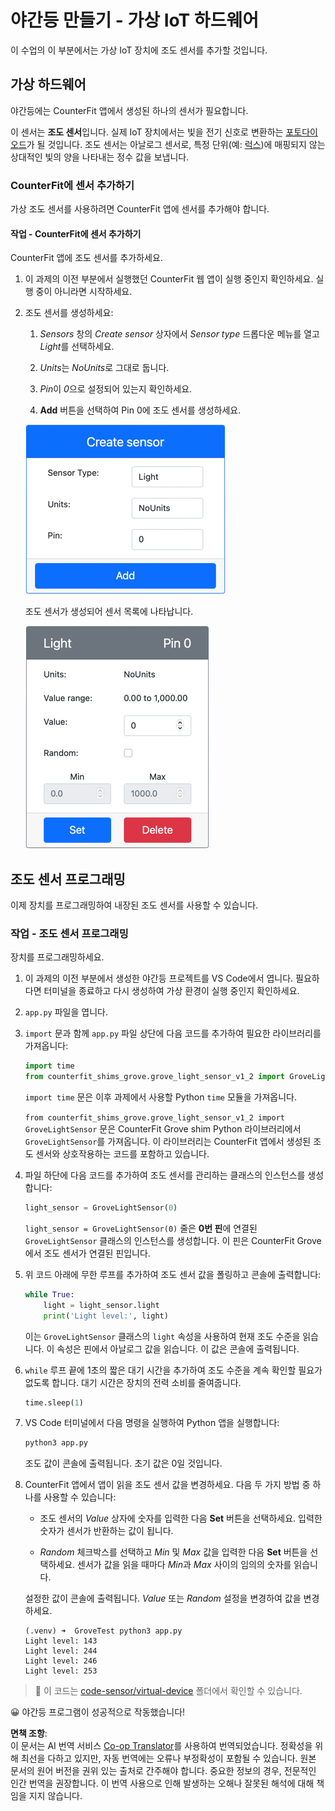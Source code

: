 <!--
CO_OP_TRANSLATOR_METADATA:
{
  "original_hash": "11f10c6760fb8202cf368422702fdf70",
  "translation_date": "2025-08-24T23:25:09+00:00",
  "source_file": "1-getting-started/lessons/3-sensors-and-actuators/virtual-device-sensor.md",
  "language_code": "ko"
}
-->
# 야간등 만들기 - 가상 IoT 하드웨어

이 수업의 이 부분에서는 가상 IoT 장치에 조도 센서를 추가할 것입니다.

## 가상 하드웨어

야간등에는 CounterFit 앱에서 생성된 하나의 센서가 필요합니다.

이 센서는 **조도 센서**입니다. 실제 IoT 장치에서는 빛을 전기 신호로 변환하는 [포토다이오드](https://wikipedia.org/wiki/Photodiode)가 될 것입니다. 조도 센서는 아날로그 센서로, 특정 단위(예: [럭스](https://wikipedia.org/wiki/Lux))에 매핑되지 않는 상대적인 빛의 양을 나타내는 정수 값을 보냅니다.

### CounterFit에 센서 추가하기

가상 조도 센서를 사용하려면 CounterFit 앱에 센서를 추가해야 합니다.

#### 작업 - CounterFit에 센서 추가하기

CounterFit 앱에 조도 센서를 추가하세요.

1. 이 과제의 이전 부분에서 실행했던 CounterFit 웹 앱이 실행 중인지 확인하세요. 실행 중이 아니라면 시작하세요.

1. 조도 센서를 생성하세요:

    1. *Sensors* 창의 *Create sensor* 상자에서 *Sensor type* 드롭다운 메뉴를 열고 *Light*를 선택하세요.

    1. *Units*는 *NoUnits*로 그대로 둡니다.

    1. *Pin*이 *0*으로 설정되어 있는지 확인하세요.

    1. **Add** 버튼을 선택하여 Pin 0에 조도 센서를 생성하세요.

    ![조도 센서 설정](../../../../../translated_images/counterfit-create-light-sensor.9f36a5e0d4458d8d554d54b34d2c806d56093d6e49fddcda2d20f6fef7f5cce1.ko.png)

    조도 센서가 생성되어 센서 목록에 나타납니다.

    ![생성된 조도 센서](../../../../../translated_images/counterfit-light-sensor.5d0f5584df56b90f6b2561910d9cb20dfbd73eeff2177c238d38f4de54aefae1.ko.png)

## 조도 센서 프로그래밍

이제 장치를 프로그래밍하여 내장된 조도 센서를 사용할 수 있습니다.

### 작업 - 조도 센서 프로그래밍

장치를 프로그래밍하세요.

1. 이 과제의 이전 부분에서 생성한 야간등 프로젝트를 VS Code에서 엽니다. 필요하다면 터미널을 종료하고 다시 생성하여 가상 환경이 실행 중인지 확인하세요.

1. `app.py` 파일을 엽니다.

1. `import` 문과 함께 `app.py` 파일 상단에 다음 코드를 추가하여 필요한 라이브러리를 가져옵니다:

    ```python
    import time
    from counterfit_shims_grove.grove_light_sensor_v1_2 import GroveLightSensor
    ```

    `import time` 문은 이후 과제에서 사용할 Python `time` 모듈을 가져옵니다.

    `from counterfit_shims_grove.grove_light_sensor_v1_2 import GroveLightSensor` 문은 CounterFit Grove shim Python 라이브러리에서 `GroveLightSensor`를 가져옵니다. 이 라이브러리는 CounterFit 앱에서 생성된 조도 센서와 상호작용하는 코드를 포함하고 있습니다.

1. 파일 하단에 다음 코드를 추가하여 조도 센서를 관리하는 클래스의 인스턴스를 생성합니다:

    ```python
    light_sensor = GroveLightSensor(0)
    ```

    `light_sensor = GroveLightSensor(0)` 줄은 **0번 핀**에 연결된 `GroveLightSensor` 클래스의 인스턴스를 생성합니다. 이 핀은 CounterFit Grove에서 조도 센서가 연결된 핀입니다.

1. 위 코드 아래에 무한 루프를 추가하여 조도 센서 값을 폴링하고 콘솔에 출력합니다:

    ```python
    while True:
        light = light_sensor.light
        print('Light level:', light)
    ```

    이는 `GroveLightSensor` 클래스의 `light` 속성을 사용하여 현재 조도 수준을 읽습니다. 이 속성은 핀에서 아날로그 값을 읽습니다. 이 값은 콘솔에 출력됩니다.

1. `while` 루프 끝에 1초의 짧은 대기 시간을 추가하여 조도 수준을 계속 확인할 필요가 없도록 합니다. 대기 시간은 장치의 전력 소비를 줄여줍니다.

    ```python
    time.sleep(1)
    ```

1. VS Code 터미널에서 다음 명령을 실행하여 Python 앱을 실행합니다:

    ```sh
    python3 app.py
    ```

    조도 값이 콘솔에 출력됩니다. 초기 값은 0일 것입니다.

1. CounterFit 앱에서 앱이 읽을 조도 센서 값을 변경하세요. 다음 두 가지 방법 중 하나를 사용할 수 있습니다:

    * 조도 센서의 *Value* 상자에 숫자를 입력한 다음 **Set** 버튼을 선택하세요. 입력한 숫자가 센서가 반환하는 값이 됩니다.

    * *Random* 체크박스를 선택하고 *Min* 및 *Max* 값을 입력한 다음 **Set** 버튼을 선택하세요. 센서가 값을 읽을 때마다 *Min*과 *Max* 사이의 임의의 숫자를 읽습니다.

    설정한 값이 콘솔에 출력됩니다. *Value* 또는 *Random* 설정을 변경하여 값을 변경하세요.

    ```output
    (.venv) ➜  GroveTest python3 app.py 
    Light level: 143
    Light level: 244
    Light level: 246
    Light level: 253
    ```

> 💁 이 코드는 [code-sensor/virtual-device](../../../../../1-getting-started/lessons/3-sensors-and-actuators/code-sensor/virtual-device) 폴더에서 확인할 수 있습니다.

😀 야간등 프로그램이 성공적으로 작동했습니다!

**면책 조항**:  
이 문서는 AI 번역 서비스 [Co-op Translator](https://github.com/Azure/co-op-translator)를 사용하여 번역되었습니다. 정확성을 위해 최선을 다하고 있지만, 자동 번역에는 오류나 부정확성이 포함될 수 있습니다. 원본 문서의 원어 버전을 권위 있는 출처로 간주해야 합니다. 중요한 정보의 경우, 전문적인 인간 번역을 권장합니다. 이 번역 사용으로 인해 발생하는 오해나 잘못된 해석에 대해 책임을 지지 않습니다.